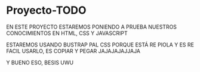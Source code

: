 # Proyecto-TODO

EN ESTE PROYECTO ESTAREMOS PONIENDO A PRUEBA NUESTROS CONOCIMIENTOS EN HTML, CSS Y JAVASCRIPT

ESTAREMOS USANDO BUSTRAP PAL CSS PORQUE ESTÁ RE PIOLA Y ES RE FACIL USARLO, ES COPIAR Y PEGAR JAJAJAJAJJAJA

Y BUENO ESO, BESIS UWU
